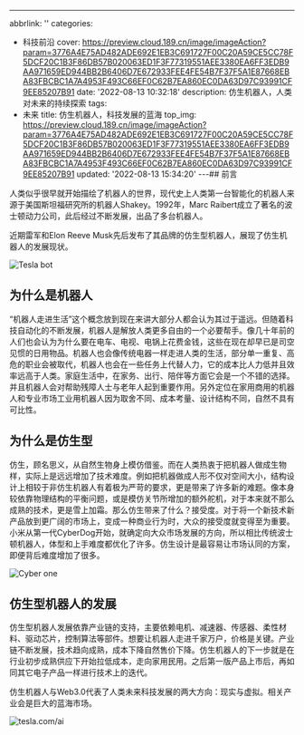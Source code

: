 ---
abbrlink: ''
categories:
- 科技前沿
cover: https://preview.cloud.189.cn/image/imageAction?param=3776A4E75AD482ADE692E1EB3C691727F00C20A59CE5CC78F5DCF20C1B3F86DB57B020063ED1F3F77319551AEE3380EA6FF3EDB9AA971659ED944BB2B6406D7E672933FEE4FE54B7F37F5A1E87668EBA83FBCBC1A7A4953F493C66EF0C62B7EA860EC0DA63D97C93991CF9EE85207B91
date: '2022-08-13 10:32:18'
description: 仿生机器人，人类对未来的持续探索
tags:
- 未来
title: 仿生机器人，科技发展的蓝海
top_img: https://preview.cloud.189.cn/image/imageAction?param=3776A4E75AD482ADE692E1EB3C691727F00C20A59CE5CC78F5DCF20C1B3F86DB57B020063ED1F3F77319551AEE3380EA6FF3EDB9AA971659ED944BB2B6406D7E672933FEE4FE54B7F37F5A1E87668EBA83FBCBC1A7A4953F493C66EF0C62B7EA860EC0DA63D97C93991CF9EE85207B91
updated: '2022-08-13 15:34:20'
---## 前言

人类似乎很早就开始描绘了机器人的世界，现代史上人类第一台智能化的机器人来源于美国斯坦福研究所的机器人Shakey。1992年，Marc Raibert成立了著名的波士顿动力公司，此后经过不断发展，出品了多台机器人。

近期雷军和Elon Reeve Musk先后发布了其品牌的仿生型机器人，展现了仿生机器人的发展现状。

![Tesla bot](https://preview.cloud.189.cn/image/imageAction?param=931069E73B1A69ED0C870C5BF78D510D781D0FCA217F0B1FDFCDF3E68A2509E5C3C2DD24E31C1780ED4F3A5701D65A4E15B71649193D1842E575E19B9847A9A4A9015585C2124E855B76279FCF52ED2B69558A8CC1150E445D5C39BC4AA8211652898F494FB3DAB9C70470C71E1F2B77)

## 为什么是机器人

“机器人走进生活”这个概念放到现在来讲大部分人都会认为其过于遥远。但随着科技自动化的不断发展，机器人是解放人类更多自由的一个必要帮手。像几十年前的人们也会认为为什么要在电车、电视、电锅上花费金钱，这些在现在却早已是司空见惯的日用物品。机器人也会像传统电器一样走进人类的生活，部分单一重复、高危的职业会被取代，机器人也会在一些任务上代替人力，它的成本比人力低并且效率远高于人类。家庭生活中，在家务、出行、陪伴等方面它会是一个不错的选择。并且机器人会对帮助残障人士与老年人起到重要作用。另外定位在家用商用的机器人和专业市场工业用机器人因为取舍不同、成本考量、设计结构不同，自然不具有可比性。

## 为什么是仿生型

仿生，顾名思义，从自然生物身上模仿借鉴。而在人类热衷于把机器人做成生物样，实际上是远远增加了技术难度。例如把机器做成人形不仅对空间大小，结构设计上相较于非仿生机器人有着极为严苛的要求，更是带来了许多新的难题。像本身较依靠物理结构的平衡问题，或是模仿关节所增加的额外舵机，对于本来就不那么成熟的技术，更是雪上加霜。那么仿生带来了什么？接受度。对于将一个新技术新产品放到更广阔的市场上，变成一种商业行为时，大众的接受度就变得至为重要。小米从第一代CyberDog开始，就确定向大众市场发展的方向，所以相比传统波士顿机器人，体型和上手难度都优化了许多。仿生设计是最容易让市场认同的方案，即便背后难度增加了很多。

![Cyber one](https://preview.cloud.189.cn/image/imageAction?param=8A323EE50966A8C3F8C20E1DBDACA0642B6248AFE3E6F670CF90CDA848E44EB91849399B22A1FBF83D84D39447F033308DFB98B252B4AF2060A0FCFD80A9486C49E4BA118B009C561A3BAB6746A9F20ADC4E268652E07358509267A3C71C8670C4A11B44479BDACDB527280052A225E2)

## 仿生型机器人的发展

仿生型机器人发展依靠产业链的支持，主要依赖电机、减速器、传感器、柔性材料、驱动芯片，控制算法等部件。想要让机器人走进千家万户，价格是关键。产业链不断发展，技术趋向成熟，成本下降自然售价下降。仿生机器人的下一步就是在行业初步成熟供应下开始拉低成本，走向家用民用。之后第一版产品上市后，再如同其它电子产品一样进行技术上的迭代。

仿生机器人与Web3.0代表了人类未来科技发展的两大方向：现实与虚拟。相关产业会是巨大的蓝海市场。

![ tesla.com/ai](https://preview.cloud.189.cn/image/imageAction?param=7136EDA934444E5221833A373920A976CEE3B57B1A5CB3AF88070F9C0DF28CE0EC6890202BBBF419E51D6F88CE6B907DB87A3B8794D460E5913EB7FD04295C39F25DAA53FA7CAE1964E7FD81CB7E5ED19139EC5629229C3634A545856CAC7C5EAA79F85CC124ABEAB11930F7E580EBE8)
